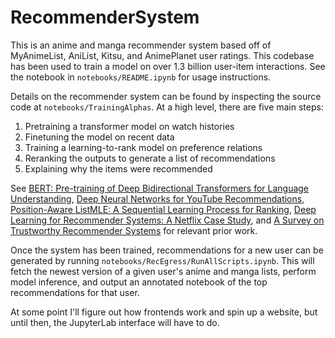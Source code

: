 # RecommenderSystem
This is an anime and manga recommender system based off of MyAnimeList, AniList, Kitsu, and AnimePlanet user ratings. This codebase has been used to train a model on over 1.3 billion user-item interactions. See the notebook in `notebooks/README.ipynb` for usage instructions.

Details on the recommender system can be found by inspecting the source code at `notebooks/TrainingAlphas`. At a high level, there are five main steps:
1. Pretraining a transformer model on watch histories
2. Finetuning the model on recent data
3. Training a learning-to-rank model on preference relations
4. Reranking the outputs to generate a list of recommendations
5. Explaining why the items were recommended

See [BERT: Pre-training of Deep Bidirectional Transformers for Language Understanding](https://arxiv.org/pdf/1810.04805.pdf), [Deep Neural Networks for YouTube Recommendations](https://static.googleusercontent.com/media/research.google.com/en//pubs/archive/45530.pdf), [Position-Aware ListMLE: A Sequential Learning Process for Ranking](https://auai.org/uai2014/proceedings/individuals/164.pdf), [Deep Learning for Recommender Systems: A Netflix Case Study](https://ojs.aaai.org/index.php/aimagazine/article/view/18140), and [A Survey on Trustworthy Recommender Systems](https://arxiv.org/pdf/2207.12515.pdf) for relevant prior work.

Once the system has been trained, recommendations for a new user can be generated by running `notebooks/RecEgress/RunAllScripts.ipynb`. This will fetch the newest version of a given user's anime and manga lists, perform model inference, and output an annotated notebook of the top recommendations for that user.

At some point I'll figure out how frontends work and spin up a website, but until then, the JupyterLab interface will have to do.
